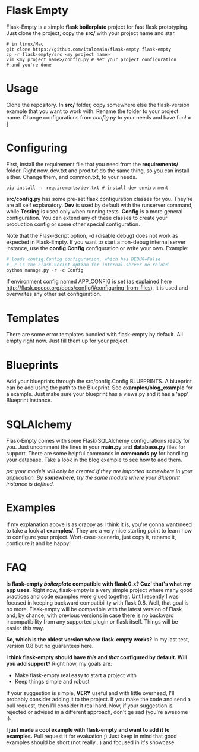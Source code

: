 Flask Empty
===========
Flask-Empty is a simple **flask boilerplate** project for fast flask prototyping. Just
clone the project, copy the **src/** with your project name and star.

```shell
# in linux/Mac
git clone https://github.com/italomaia/flask-empty flask-empty
cp -r flask-empty/src <my project name>
vim <my project name>/config.py # set your project configuration
# and you're done
```

Usage
=====
Clone the repository. In **src/** folder, copy somewhere else the flask-version example that you want
to work with. Rename the folder to your project name. Change configurations from _config.py_ to your needs and have fun! = ]

Configuring
===========

First, install the requirement file that you need from the **requirements/** folder. Right now, dev.txt and prod.txt
do the same thing, so you can install either. Change them, and common.txt, to your needs.

```
pip install -r requirements/dev.txt # install dev environment
```

**src/config.py** has some pre-set flask configuration classes for you. They're are all self explanatory.
**Dev** is used by default with the runserver command, while **Testing** is used only when running tests. **Config**
is a more general configuration. You can extend any of these classes to create your production config or some
other special configuration.

Note that the Flask-Script option, -d (disable debug) does not work as expected in Flask-Empty. If you want
to start a non-debug internal server instance, use the **config.Config** configuration or write your own. Example:

```python
# loads config.Config configuration, which has DEBUG=False
# -r is the Flask-Script option for internal server no-reload
python manage.py -r -c Config
```

If environment config named APP_CONFIG is set (as explained here http://flask.pocoo.org/docs/config/#configuring-from-files),
it is used and overwrites any other set configuration.

Templates
=========
There are some error templates bundled with flask-empty by default. All empty right now. Just fill them up for
your project.

Blueprints
==========
Add your blueprints through the src/config.Config.BLUEPRINTS. A blueprint can be add using the path to the
Blueprint. See **examples/blog_example** for a example. Just make sure your blueprint has a views.py and 
it has a 'app' Blueprint instance.

SQLAlchemy
==========
Flask-Empty comes with some Flask-SQLAlchemy configurations ready for you. Just uncomment the lines in your **main.py**
and **database.py** files for support. There are some helpful commands in **commands.py** for handling your database.
Take a look in the blog example to see how to add them.

_ps: your models will only be created if they are imported somewhere in your application. By **somewhere**, try the_
_same module where your Blueprint instance is defined._

Examples
========
If my explanation above is as crappy as I think it is, you're gonna want/need to take a look at **examples/**. They
are a very nice starting point to learn how to configure your project. Wort-case-scenario, just copy it, rename it,
configure it and be happy!

FAQ
===
**Is flask-empty _boilerplate_ compatible with flask 0.x? Cuz' that's what my app uses.**
Right now, flask-empty is a very simple project where many good practices and code examples were glued together.
Until recently I was focused in keeping backward compatibility with flask 0.8. Well, that goal is no more.
 Flask-empty will be compatible with the latest version of Flask and, by chance, with previous versions in case
 there is no backward incompatibility from any supported plugin or flask itself. Things will be easier this way.

**So, which is the oldest version where flask-empty works?**
In my last test, version 0.8 but no guarantees here.

**I think flask-empty should have _this_ and _that_ configured by default. Will you add support?**
Right now, my goals are:

* Make flask-empty real easy to start a project with
* Keep things simple and robust

If your suggestion is simple, **VERY** useful and with little overhead, I'll probably consider adding it to the
project. If you make the code and send a pull request, then I'll consider it real hard. Now, if your suggestion is
 rejected or advised in a different approach, don't ge sad (you're awesome ;).

**I just made a cool example with flask-empty and want to add it to examples.**
Pull request it for evaluation ;)
Just keep in mind that good examples should be short (not really...) and focused in it's showcase.